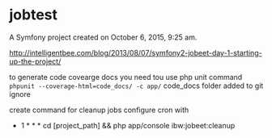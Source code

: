 jobtest
=======

A Symfony project created on October 6, 2015, 9:25 am.

http://intelligentbee.com/blog/2013/08/07/symfony2-jobeet-day-1-starting-up-the-project/

to generate code covearge docs you need tou use php unit command
`phpunit --coverage-html=code_docs/ -c app/`
code_docs folder added to git ignore

create command for cleanup jobs
configure cron with 
* 1 * * * cd [project_path] && php app/console ibw:jobeet:cleanup